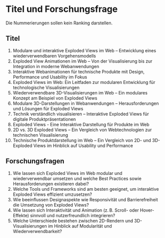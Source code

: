 # Titel und Forschungsfrage

Die Nummerierungen sollen kein Ranking darstellen. 

## Titel
1. Modulare und interaktive Exploded Views im Web – Entwicklung eines wiederverwendbaren Vorgehensmodells
2. Exploded View Animationen im Web – Von der Visualisierung bis zur Integration in moderne Webanwendungen
3. Interaktive Webanimationen für technische Produkte mit Design, Performance und Usability im Fokus
4. Exploded Views im Web: Ein Leitfaden zur modularen Entwicklung für technologische Visualisierungen
5. Wiederverwendbare 3D-Visualisierungen im Web – Ein modulares Konzept am Beispiel von Exploded Views
6. Modulare 3D-Darstellungen in Webanwendungen – Herausforderungen und Lösungen für Exploded Views
7. Technik verständlich visualisieren – Interaktive Exploded Views für digitale Produktpräsentationen
8. Exploded Views - Eine Interaktive Darstellung für Produkte im Web
9. 2D vs. 3D Exploded Views – Ein Vergleich von Webtechnologien zur technischen Visualisierung
10. Technische Produktdarstellung im Web – Ein Vergleich von 2D- und 3D-Exploded Views im Hinblick auf Usability und Performance

## Forschungsfragen
1. Wie lassen sich Exploded Views im Web modular und wiederverwendbar umsetzen und welche Best Practices sowie Herausforderungen existieren dabei?
2. Welche Tools und Frameworks sind am besten geeignet, um interaktive Exploded Views effizient umzusetzen?
3. Wie beeinflussen Designaspekte wie Responsivität und Barrierefreiheit die Umsetzung von Exploded Views?
4. Wie lassen sich Interaktivität und Animation (z. B. Scroll- oder Hover-Effekte) sinnvoll und nutzerfreundlich integrieren?
5. Welche Unterschiede bestehen zwischen 2D-Rendern und 3D-Visualisierungen im Hinblick auf Modularität und Wiederverwendbarkeit?

